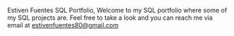 Estiven Fuentes SQL Portfolio,
Welcome to my SQL portfolio where some of my SQL projects are.
Feel free to take a look and you can reach me via email at estivenfuentes80@gmail.com
